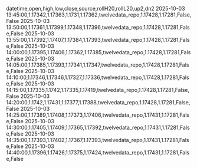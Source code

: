 datetime,open,high,low,close,source,rollH20,rollL20,up2,dn2
2025-10-03 13:45:00,1.17342,1.17363,1.1731,1.17362,twelvedata_repo,1.17428,1.17281,False,False
2025-10-03 13:50:00,1.17361,1.17399,1.17348,1.17396,twelvedata_repo,1.17428,1.17281,False,False
2025-10-03 13:55:00,1.17392,1.17407,1.17384,1.17393,twelvedata_repo,1.17428,1.17281,False,False
2025-10-03 14:00:00,1.17395,1.17406,1.17362,1.17385,twelvedata_repo,1.17428,1.17281,False,False
2025-10-03 14:05:00,1.17385,1.17393,1.17341,1.17347,twelvedata_repo,1.17428,1.17281,False,False
2025-10-03 14:10:00,1.17346,1.17346,1.17327,1.17336,twelvedata_repo,1.17428,1.17281,False,False
2025-10-03 14:15:00,1.17335,1.1742,1.17335,1.17419,twelvedata_repo,1.17428,1.17281,False,False
2025-10-03 14:20:00,1.1742,1.17431,1.17377,1.17388,twelvedata_repo,1.17428,1.17281,False,False
2025-10-03 14:25:00,1.17389,1.17408,1.17373,1.17406,twelvedata_repo,1.17431,1.17281,False,False
2025-10-03 14:30:00,1.17405,1.17409,1.17365,1.17392,twelvedata_repo,1.17431,1.17281,False,False
2025-10-03 14:35:00,1.17393,1.17402,1.17367,1.17393,twelvedata_repo,1.17431,1.17281,False,False
2025-10-03 14:40:00,1.17396,1.17426,1.17375,1.17424,twelvedata_repo,1.17431,1.17281,False,False
